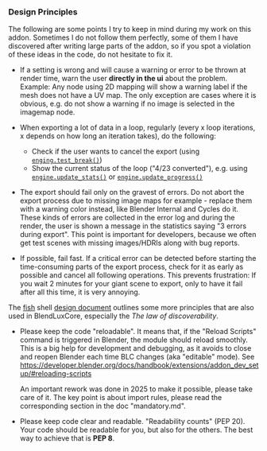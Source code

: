 ### Design Principles

The following are some points I try to keep in mind during my work on this
addon. Sometimes I do not follow them perfectly, some of them I have discovered
after writing large parts of the addon, so if you spot a violation of these
ideas in the code, do not hesitate to fix it.

* If a setting is wrong and will cause a warning or error to be thrown at
  render time, warn the user **directly in the ui** about the problem.
  Example: Any node using 2D mapping will show a warning label if the mesh does
  not have a UV map.
  The only exception are cases where it is obvious, e.g. do not show a warning
  if no image is selected in the imagemap node.

* When exporting a lot of data in a loop, regularly (every x loop iterations, x
  depends on how long an iteration takes), do the following:
  * Check if the user wants to cancel the export (using [`enging.test_break()`](https://docs.blender.org/api/2.79/bpy.types.RenderEngine.html#bpy.types.RenderEngine.test_break))
  * Show the current status of the loop ("4/23 converted"), e.g. using
    [`engine.update_stats()`](https://docs.blender.org/api/2.79/bpy.types.RenderEngine.html#bpy.types.RenderEngine.update_stats)
    or
    [`engine.update_progress()`](https://docs.blender.org/api/2.79/bpy.types.RenderEngine.html#bpy.types.RenderEngine.update_progress)

* The export should fail only on the gravest of errors. Do not abort the export
  process due to missing image maps for example - replace them with a warning
  color instead, like Blender Internal and Cycles do it. These kinds of errors
  are collected in the error log and during the render, the user is shown a
  message in the statistics saying "3 errors during export". This point is
  important for developers, because we often get test scenes with missing
  images/HDRIs along with bug reports.

* If possible, fail fast. If a critical error can be detected before starting
  the time-consuming parts of the export process, check for it as early as
  possible and cancel all following operations. This prevents frustration: If
  you wait 2 minutes for your giant scene to export, only to have it fail after
  all this time, it is very annoying.

The
[fish](https://github.com/fish-shell/fish-shell#fish---the-friendly-interactive-shell-)
shell [design document](https://fishshell.com/docs/current/design.html)
outlines some more principles that are also used in BlendLuxCore, especially
the *The law of discoverability*.

* Please keep the code "reloadable". It means that, if the "Reload Scripts"
  command is triggered in Blender, the module should reload smoothly. This is
  a big help for development and debugging, as it avoids to close and reopen
  Blender each time BLC changes (aka "editable" mode).
  See https://developer.blender.org/docs/handbook/extensions/addon_dev_setup/#reloading-scripts


  An important rework was done in 2025 to make it possible, please take care of
  it. The key point is about import rules, please read the corresponding
  section in the doc "mandatory.md".

* Please keep code clear and readable. "Readability counts" (PEP 20). Your code
  should be readable for you, but also for the others.
  The best way to achieve that is **PEP 8**.
